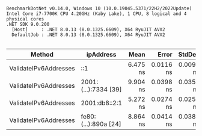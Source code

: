 ```

BenchmarkDotNet v0.14.0, Windows 10 (10.0.19045.5371/22H2/2022Update)
Intel Core i7-7700K CPU 4.20GHz (Kaby Lake), 1 CPU, 8 logical and 4 physical cores
.NET SDK 9.0.200
  [Host]     : .NET 8.0.13 (8.0.1325.6609), X64 RyuJIT AVX2
  DefaultJob : .NET 8.0.13 (8.0.1325.6609), X64 RyuJIT AVX2


```
| Method                | ipAddress            | Mean     | Error     | StdDev    | Allocated |
|---------------------- |--------------------- |---------:|----------:|----------:|----------:|
| ValidateIPv6Addresses | ::1                  | 6.475 ns | 0.0116 ns | 0.0097 ns |         - |
| ValidateIPv6Addresses | 2001:(...):7334 [39] | 9.904 ns | 0.0398 ns | 0.0353 ns |         - |
| ValidateIPv6Addresses | 2001:db8::2:1        | 5.272 ns | 0.0274 ns | 0.0257 ns |         - |
| ValidateIPv6Addresses | fe80:(...):890a [24] | 8.864 ns | 0.0414 ns | 0.0387 ns |         - |
